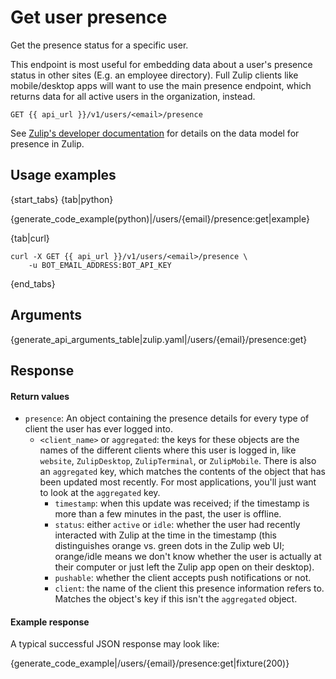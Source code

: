 # Get user presence

Get the presence status for a specific user.

This endpoint is most useful for embedding data about a user's
presence status in other sites (E.g. an employee directory).  Full
Zulip clients like mobile/desktop apps will want to use the main
presence endpoint, which returns data for all active users in the
organization, instead.

`GET {{ api_url }}/v1/users/<email>/presence`

See
[Zulip's developer documentation](https://zulip.readthedocs.io/en/latest/subsystems/presence.html)
for details on the data model for presence in Zulip.

## Usage examples

{start_tabs}
{tab|python}

{generate_code_example(python)|/users/{email}/presence:get|example}

{tab|curl}

```
curl -X GET {{ api_url }}/v1/users/<email>/presence \
    -u BOT_EMAIL_ADDRESS:BOT_API_KEY
```

{end_tabs}

## Arguments

{generate_api_arguments_table|zulip.yaml|/users/{email}/presence:get}

## Response

#### Return values

* `presence`: An object containing the presence details for every type
  of client the user has ever logged into.
    * `<client_name>` or `aggregated`: the keys for these objects are
      the names of the different clients where this user is logged in,
      like `website`, `ZulipDesktop`, `ZulipTerminal`, or
      `ZulipMobile`. There is also an `aggregated` key, which matches
      the contents of the object that has been updated most
      recently. For most applications, you'll just want to look at the
      `aggregated` key.
        * `timestamp`: when this update was received; if the timestamp
          is more than a few minutes in the past, the user is offline.
        * `status`: either `active` or `idle`: whether the user had
          recently interacted with Zulip at the time in the timestamp
          (this distinguishes orange vs. green dots in the Zulip web
          UI; orange/idle means we don't know whether the user is
          actually at their computer or just left the Zulip app open
          on their desktop).
        * `pushable`: whether the client accepts push notifications or not.
        * `client`: the name of the client this presence information refers to.
          Matches the object's key if this isn't the `aggregated` object.

#### Example response

A typical successful JSON response may look like:

{generate_code_example|/users/{email}/presence:get|fixture(200)}
